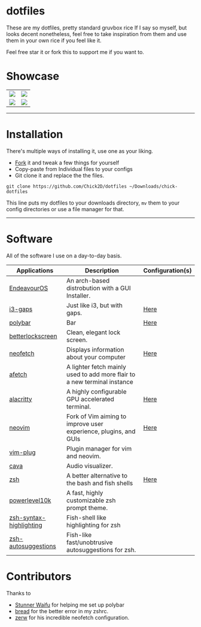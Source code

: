 # dotfiles

These are my dotfiles, pretty standard gruvbox rice If I say so myself, but looks decent nonetheless, feel free to take inspiration from them and use them in your own rice if you feel like it.

Feel free star it or fork this to support me if you want to.

# Showcase

| | |
| --- | --- |
| ![](https://media.discordapp.net/attachments/844105799609483264/847508691682983977/unknown.png) | ![](https://media.discordapp.net/attachments/844105799609483264/847510358095560734/unknown.png) |
| ![](https://cdn.discordapp.com/attachments/844105799609483264/847511774437441586/unknown.png) | ![](https://media.discordapp.net/attachments/844105799609483264/847506742157377576/unknown.png) | |

---

# Installation
There's multiple ways of installing it, use one as your liking.

- [Fork](https://github.com/Chick2D/dotfiles/fork) it and tweak a few things for yourself
- Copy-paste from Individual files to your configs
- Git clone it and replace the the files.
```
git clone https://github.com/Chick2D/dotfiles ~/Downloads/chick-dotfiles
```
This line puts my dotfiles to your downloads directory, `mv` them to your config directories or use a file manager for that.

---

# Software
All of the software I use on a day-to-day basis.

| Applications | Description | Configuration(s) |
| --- | --- | --- |
| [EndeavourOS](https://endeavouros.com/) | An arch-based distrobution with a GUI Installer. |  |
| [i3-gaps](https://github.com/Airblader/i3) | Just like i3, but with gaps. | [Here](https://github.com/Chick2D/dotfiles/blob/main/config) |
| [polybar](https://github.com/polybar/polybar) | Bar | [Here](https://github.com/Chick2D/dotfiles/tree/main/.config/polybar)
| [betterlockscreen](https://github.com/pavanjadhaw/betterlockscreen) | Clean, elegant lock screen. | |
| [neofetch](https://github.com/dylanaraps/neofetch) | Displays information about your computer | [Here](https://github.com/Chick2D/dotfiles/blob/main/config.conf) |
| [afetch](https://github.com/13-CF/afetch) | A lighter fetch mainly used to add more flair to a new terminal instance | |
| [alacritty](https://github.com/alacritty/alacritty) | A highly configurable GPU accelerated terminal. | [Here](https://github.com/Chick2D/dotfiles/blob/main/config.conf) |
| [neovim](https://github.com/neovim/neovim) | Fork of Vim aiming to improve user experience, plugins, and GUIs | [Here](https://github.com/Chick2D/dotfiles/blob/main/.zshrc)
| [vim-plug](https://github.com/junegunn/vim-plug) | Plugin manager for vim and neovim. | |
| [cava](https://github.com/karlstav/cava) | Audio visualizer. 
| [zsh](https://github.com/zsh-users/zsh) | A better alternative to the bash and fish shells | [Here](https://github.com/Chick2D/dotfiles/blob/main/.zshrc) | 
| [powerlevel10k](https://github.com/romkatv/powerlevel10k) | A fast, highly customizable zsh prompt theme. |
| [zsh-syntax-highlighting](https://github.com/zsh-users/zsh-syntax-highlighting)| Fish-shell like highlighting for zsh | |
| [zsh-autosuggestions](https://github.com/zsh-users/zsh-autosuggestions) | Fish-like fast/unobtrusive autosuggestions for zsh. | 

# Contributors
Thanks to
- [Stunner Waifu](https://gitlab.com/StunnerWaifu/) for helping me set up polybar 
- [bread](https://github.com/breadtard) for the better error in my zshrc.
- [zerw](https://gitlab.com/zerw/) for his incredible neofetch configuration.
